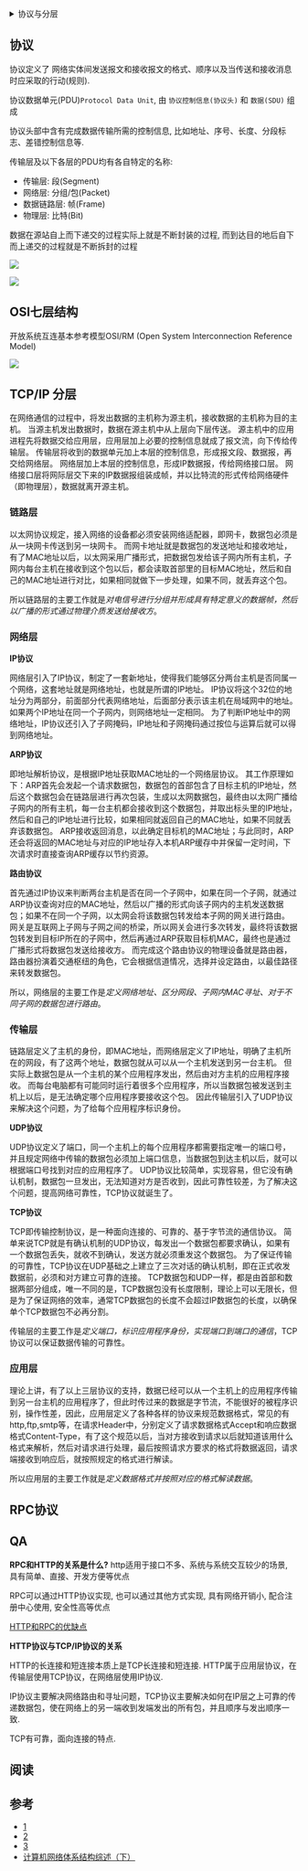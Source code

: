 <details>
<summary>协议与分层</summary>
<!-- TOC -->

- [协议](#协议)
- [OSI七层结构](#osi七层结构)
- [TCP/IP 分层](#tcpip-分层)
    - [链路层](#链路层)
    - [网络层](#网络层)
    - [传输层](#传输层)
    - [应用层](#应用层)
- [RPC协议](#rpc协议)
- [QA](#qa)
- [阅读](#阅读)
- [参考](#参考)

<!-- /TOC -->
</details>

## 协议

协议定义了 网络实体间发送报文和接收报文的格式、顺序以及当传送和接收消息时应采取的行动(规则).

协议数据单元(PDU)`Protocol Data Unit`, 由 `协议控制信息(协议头)` 和 `数据(SDU)` 组成

协议头部中含有完成数据传输所需的控制信息, 比如地址、序号、长度、分段标志、差错控制信息等.

传输层及以下各层的PDU均有各自特定的名称:

* 传输层: 段(Segment)
* 网络层: 分组/包(Packet)
* 数据链路层: 帧(Frame)
* 物理层: 比特(Bit)

数据在源站自上而下递交的过程实际上就是不断封装的过程, 而到达目的地后自下而上递交的过程就是不断拆封的过程

![](https://gitee.com/LuVx/img/raw/master/PDU封装实例.png)

![](https://gitee.com/LuVx/img/raw/master/Center.png)

## OSI七层结构

开放系统互连基本参考模型OSI/RM (Open System Interconnection Reference Model)

![](https://gitee.com/LuVx/img/raw/master/典型网络体系结构.png)


## TCP/IP 分层

在网络通信的过程中，将发出数据的主机称为源主机，接收数据的主机称为目的主机。
当源主机发出数据时，数据在源主机中从上层向下层传送。
源主机中的应用进程先将数据交给应用层，应用层加上必要的控制信息就成了报文流，向下传给传输层。
传输层将收到的数据单元加上本层的控制信息，形成报文段、数据报，再交给网络层。
网络层加上本层的控制信息，形成IP数据报，传给网络接口层。
网络接口层将网际层交下来的IP数据报组装成帧，并以比特流的形式传给网络硬件（即物理层），数据就离开源主机。

### 链路层

以太网协议规定，接入网络的设备都必须安装网络适配器，即网卡，数据包必须是从一块网卡传送到另一块网卡。
而网卡地址就是数据包的发送地址和接收地址，有了MAC地址以后，以太网采用广播形式，把数据包发给该子网内所有主机，子网内每台主机在接收到这个包以后，都会读取首部里的目标MAC地址，然后和自己的MAC地址进行对比，如果相同就做下一步处理，如果不同，就丢弃这个包。

所以链路层的主要工作就是*对电信号进行分组并形成具有特定意义的数据帧，然后以广播的形式通过物理介质发送给接收方*。

### 网络层

**IP协议**

网络层引入了IP协议，制定了一套新地址，使得我们能够区分两台主机是否同属一个网络，这套地址就是网络地址，也就是所谓的IP地址。
IP协议将这个32位的地址分为两部分，前面部分代表网络地址，后面部分表示该主机在局域网中的地址。
如果两个IP地址在同一个子网内，则网络地址一定相同。
为了判断IP地址中的网络地址，IP协议还引入了子网掩码，IP地址和子网掩码通过按位与运算后就可以得到网络地址。


**ARP协议**

即地址解析协议，是根据IP地址获取MAC地址的一个网络层协议。
其工作原理如下：ARP首先会发起一个请求数据包，数据包的首部包含了目标主机的IP地址，然后这个数据包会在链路层进行再次包装，生成以太网数据包，最终由以太网广播给子网内的所有主机，每一台主机都会接收到这个数据包，并取出标头里的IP地址，然后和自己的IP地址进行比较，如果相同就返回自己的MAC地址，如果不同就丢弃该数据包。
ARP接收返回消息，以此确定目标机的MAC地址；与此同时，ARP还会将返回的MAC地址与对应的IP地址存入本机ARP缓存中并保留一定时间，下次请求时直接查询ARP缓存以节约资源。


**路由协议**

首先通过IP协议来判断两台主机是否在同一个子网中，如果在同一个子网，就通过ARP协议查询对应的MAC地址，然后以广播的形式向该子网内的主机发送数据包；如果不在同一个子网，以太网会将该数据包转发给本子网的网关进行路由。
网关是互联网上子网与子网之间的桥梁，所以网关会进行多次转发，最终将该数据包转发到目标IP所在的子网中，然后再通过ARP获取目标机MAC，最终也是通过广播形式将数据包发送给接收方。
而完成这个路由协议的物理设备就是路由器，路由器扮演着交通枢纽的角色，它会根据信道情况，选择并设定路由，以最佳路径来转发数据包。

所以，网络层的主要工作是*定义网络地址、区分网段、子网内MAC寻址、对于不同子网的数据包进行路由*。


### 传输层

链路层定义了主机的身份，即MAC地址，而网络层定义了IP地址，明确了主机所在的网段，有了这两个地址，数据包就从可以从一个主机发送到另一台主机。
但实际上数据包是从一个主机的某个应用程序发出，然后由对方主机的应用程序接收。
而每台电脑都有可能同时运行着很多个应用程序，所以当数据包被发送到主机上以后，是无法确定哪个应用程序要接收这个包。
因此传输层引入了UDP协议来解决这个问题，为了给每个应用程序标识身份。

**UDP协议**

UDP协议定义了端口，同一个主机上的每个应用程序都需要指定唯一的端口号，并且规定网络中传输的数据包必须加上端口信息，当数据包到达主机以后，就可以根据端口号找到对应的应用程序了。
UDP协议比较简单，实现容易，但它没有确认机制，数据包一旦发出，无法知道对方是否收到，因此可靠性较差，为了解决这个问题，提高网络可靠性，TCP协议就诞生了。


**TCP协议**

TCP即传输控制协议，是一种面向连接的、可靠的、基于字节流的通信协议。
简单来说TCP就是有确认机制的UDP协议，每发出一个数据包都要求确认，如果有一个数据包丢失，就收不到确认，发送方就必须重发这个数据包。
为了保证传输的可靠性，TCP协议在UDP基础之上建立了三次对话的确认机制，即在正式收发数据前，必须和对方建立可靠的连接。
TCP数据包和UDP一样，都是由首部和数据两部分组成，唯一不同的是，TCP数据包没有长度限制，理论上可以无限长，但是为了保证网络的效率，通常TCP数据包的长度不会超过IP数据包的长度，以确保单个TCP数据包不必再分割。

传输层的主要工作是*定义端口，标识应用程序身份，实现端口到端口的通信*，TCP协议可以保证数据传输的可靠性。

### 应用层

理论上讲，有了以上三层协议的支持，数据已经可以从一个主机上的应用程序传输到另一台主机的应用程序了，但此时传过来的数据是字节流，不能很好的被程序识别，操作性差，因此，应用层定义了各种各样的协议来规范数据格式，常见的有http,ftp,smtp等，在请求Header中，分别定义了请求数据格式Accept和响应数据格式Content-Type，有了这个规范以后，当对方接收到请求以后就知道该用什么格式来解析，然后对请求进行处理，最后按照请求方要求的格式将数据返回，请求端接收到响应后，就按照规定的格式进行解读。

所以应用层的主要工作就是*定义数据格式并按照对应的格式解读数据*。


## RPC协议

## QA

**RPC和HTTP的关系是什么?**
http适用于接口不多、系统与系统交互较少的场景, 具有简单、直接、开发方便等优点

RPC可以通过HTTP协议实现, 也可以通过其他方式实现, 具有网络开销小, 配合注册中心使用, 安全性高等优点

[HTTP和RPC的优缺点](https://segmentfault.com/a/1190000015920678)

**HTTP协议与TCP/IP协议的关系**

HTTP的长连接和短连接本质上是TCP长连接和短连接. HTTP属于应用层协议，在传输层使用TCP协议，在网络层使用IP协议.

IP协议主要解决网络路由和寻址问题，TCP协议主要解决如何在IP层之上可靠的传递数据包，使在网络上的另一端收到发端发出的所有包，并且顺序与发出顺序一致.

TCP有可靠，面向连接的特点.

## 阅读

## 参考

* [1](https://www.deathearth.com/1269.html)
* [2](https://www.deathearth.com/1203.html)
* [3](https://www.deathearth.com/1186.html)
* [计算机网络体系结构综述（下）](https://blog.csdn.net/justloveyou_/article/details/69612153)
